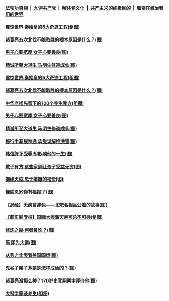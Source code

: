 

####  [法轮功真相](../../../../basic/blob/master/README.md?t=03092001) &nbsp;|&nbsp; [九评共产党](../../../../9ping.md/blob/master/README.md?t=03092001) &nbsp;|&nbsp; [解体党文化](../../../../jtdwh.md/blob/master/README.md?t=03092001)  &nbsp;|&nbsp; [共产主义的终极目的](../../../../gczydzjmd.md/blob/master/README.md?t=03092001) &nbsp;|&nbsp; [魔鬼在统治我们的世界](../../../../mgztzwmdsj.md/blob/master/README.md?t=03092001) 

#### [震惊世界 秦始皇的5大奇迹工程(组图)](../pages/p7/964859.md?t=03092001) 

#### [诸葛亮五次北伐不能取胜的根本原因是什么？(图)](../pages/p7/964860.md?t=03092001) 



#### [男子心要宽厚 女子心要善良(图)](../pages/p7/964714.md?t=03092001) 

#### [精诚所至大道生 马明生修道成仙(图)](../pages/p7/964555.md?t=03092001) 

#### [震惊世界 秦始皇的5大奇迹工程(组图)](../pages/p7/964859.md?t=03092001) 

#### [诸葛亮五次北伐不能取胜的根本原因是什么？(图)](../pages/p7/964860.md?t=03092001) 


#### [中华老祖先留下的100个养生秘方(组图)](../pages/p7/964411.md?t=03092001) 


#### [男子心要宽厚 女子心要善良(图)](../pages/p7/964714.md?t=03092001) 

#### [精诚所至大道生 马明生修道成仙(图)](../pages/p7/964555.md?t=03092001) 

#### [修行中渐展神通 承受误解终洗雪(图)](../pages/p7/964689.md?t=03092001) 

#### [韩信胯下受辱 却影响他的一生(图)](../pages/p7/963605.md?t=03092001) 

#### [教子有方 这些家训让孩子受益无穷(图)](../pages/p7/964574.md?t=03092001) 

#### [姻缘天成 忠于婚姻的福份(图)](../pages/p7/964671.md?t=03092001) 

#### [懂感恩的你有福报了(图)](../pages/p7/964406.md?t=03092001) 

#### [【忍经】无疾言遽色——北宋名相吕公着的故事(图)](../pages/p7/964355.md?t=03092001) 

#### [【戴东尼专栏】国画大师潘天寿可杀不可辱(组图)](../pages/p7/956520.md?t=03092001) 

#### [修炼之路 何者最难？(图)](../pages/p7/964443.md?t=03092001) 

#### [简 即为大道(图)](../pages/p7/964063.md?t=03092001) 

#### [从劳力士表看美国国运(图)](../pages/p7/963980.md?t=03092001) 

#### [鬼谷子弟子茅蒙是怎样成仙的？(图)](../pages/p7/964144.md?t=03092001) 

#### [诸葛亮没那么神？170岁史官用两字评价他(图)](../pages/p7/885484.md?t=03092001) 

#### [大科学家谈养生(组图)](../pages/p7/963968.md?t=03092001) 

